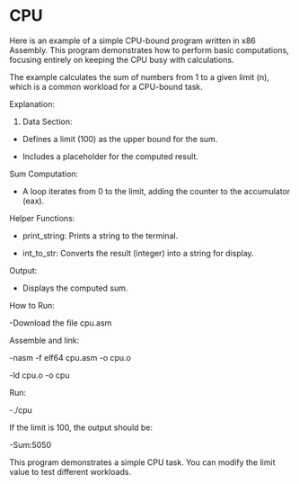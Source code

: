 # CPU
Here is an example of a simple CPU-bound program written in x86 Assembly. This program demonstrates how to perform basic computations, focusing entirely on keeping the CPU busy with calculations.

The example calculates the sum of numbers from 1 to a given limit (n), which is a common workload for a CPU-bound task.

Explanation:

1. Data Section:

 - Defines a limit (100) as the upper bound for the sum.

 - Includes a placeholder for the computed result.
   
Sum Computation:

 - A loop iterates from 0 to the limit, adding the counter to the accumulator (eax).
   
Helper Functions:

 - print_string: Prints a string to the terminal.

 - int_to_str: Converts the result (integer) into a string for display.
   
Output:

 - Displays the computed sum.

How to Run:

 -Download the file cpu.asm

Assemble and link:

 -nasm -f elf64 cpu.asm -o cpu.o
  
 -ld cpu.o -o cpu

Run:

 -./cpu

If the limit is 100, the output should be:

 -Sum:5050

This program demonstrates a simple CPU task. You can modify the limit value to test different workloads.
